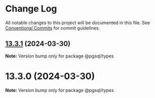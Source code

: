 # Change Log

All notable changes to this project will be documented in this file.
See [Conventional Commits](https://conventionalcommits.org) for commit guidelines.

## [13.3.1](https://github.com/launchql/pgsql-parser/compare/@pgsql/types@13.3.0...@pgsql/types@13.3.1) (2024-03-30)

**Note:** Version bump only for package @pgsql/types





# 13.3.0 (2024-03-30)

**Note:** Version bump only for package @pgsql/types
